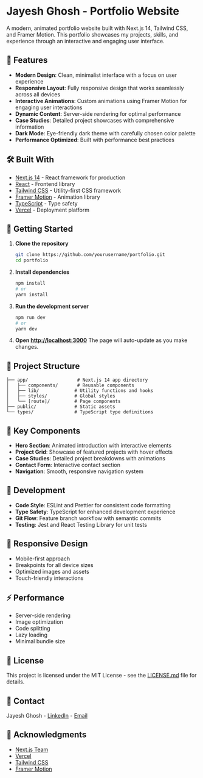 # Jayesh Ghosh - Portfolio Website

A modern, animated portfolio website built with Next.js 14, Tailwind CSS, and Framer Motion. This portfolio showcases my projects, skills, and experience through an interactive and engaging user interface.

## 🌟 Features

- **Modern Design**: Clean, minimalist interface with a focus on user experience
- **Responsive Layout**: Fully responsive design that works seamlessly across all devices
- **Interactive Animations**: Custom animations using Framer Motion for engaging user interactions
- **Dynamic Content**: Server-side rendering for optimal performance
- **Case Studies**: Detailed project showcases with comprehensive information
- **Dark Mode**: Eye-friendly dark theme with carefully chosen color palette
- **Performance Optimized**: Built with performance best practices

## 🛠️ Built With

- [Next.js 14](https://nextjs.org/) - React framework for production
- [React](https://reactjs.org/) - Frontend library
- [Tailwind CSS](https://tailwindcss.com/) - Utility-first CSS framework
- [Framer Motion](https://www.framer.com/motion/) - Animation library
- [TypeScript](https://www.typescriptlang.org/) - Type safety
- [Vercel](https://vercel.com) - Deployment platform

## 🚀 Getting Started

1. **Clone the repository**
   ```bash
   git clone https://github.com/yourusername/portfolio.git
   cd portfolio
   ```

2. **Install dependencies**
   ```bash
   npm install
   # or
   yarn install
   ```

3. **Run the development server**
   ```bash
   npm run dev
   # or
   yarn dev
   ```
4. **Open [http://localhost:3000](http://localhost:3000)**
   The page will auto-update as you make changes.

## 📂 Project Structure

```
├── app/                  # Next.js 14 app directory
│   ├── components/       # Reusable components
│   ├── lib/             # Utility functions and hooks
│   ├── styles/          # Global styles
│   └── [route]/         # Page components
├── public/              # Static assets
└── types/               # TypeScript type definitions
```

## 🎨 Key Components

- **Hero Section**: Animated introduction with interactive elements
- **Project Grid**: Showcase of featured projects with hover effects
- **Case Studies**: Detailed project breakdowns with animations
- **Contact Form**: Interactive contact section
- **Navigation**: Smooth, responsive navigation system

## 🔧 Development

- **Code Style**: ESLint and Prettier for consistent code formatting
- **Type Safety**: TypeScript for enhanced development experience
- **Git Flow**: Feature branch workflow with semantic commits
- **Testing**: Jest and React Testing Library for unit tests

## 📱 Responsive Design

- Mobile-first approach
- Breakpoints for all device sizes
- Optimized images and assets
- Touch-friendly interactions

## ⚡ Performance

- Server-side rendering
- Image optimization
- Code splitting
- Lazy loading
- Minimal bundle size

## 🔐 License

This project is licensed under the MIT License - see the [LICENSE.md](LICENSE.md) file for details.

## 🤝 Contact

Jayesh Ghosh - [LinkedIn](your-linkedin) - [Email](mailto:your-email)

## 🙏 Acknowledgments

- [Next.js Team](https://nextjs.org/)
- [Vercel](https://vercel.com)
- [Tailwind CSS](https://tailwindcss.com/)
- [Framer Motion](https://www.framer.com/motion/)
